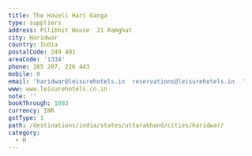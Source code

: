 ```yaml
---
title: The Haveli Hari Ganga
type: suppliers
address: Pilibhit House  21 Ramghat
city: Haridwar
country: India
postalCode: 249 401
areaCode: '1334'
phone: 265 207, 226 443
mobile: 0
email: 'haridwar@leisurehotels.in  reservations@leisurehotels.in  '
www: www.leisurehotels.co.in
note: ''
bookThrough: 1883
currency: INR
gstType: 1
path: /destinations/india/states/uttarakhand/cities/haridwar/
category:
  - H
---
```


